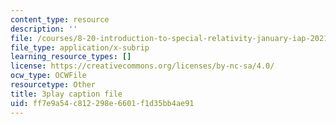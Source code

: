 ```yaml
---
content_type: resource
description: ''
file: /courses/8-20-introduction-to-special-relativity-january-iap-2021/ff7e9a54c812298e6601f1d35bb4ae91_0lPfTMmyzvk.srt
file_type: application/x-subrip
learning_resource_types: []
license: https://creativecommons.org/licenses/by-nc-sa/4.0/
ocw_type: OCWFile
resourcetype: Other
title: 3play caption file
uid: ff7e9a54-c812-298e-6601-f1d35bb4ae91
---
```

